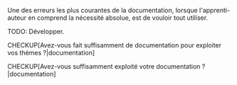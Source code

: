 <!-- Page: #532 Utilisation de la documentation -->

Une des erreurs les plus courantes de la documentation, lorsque l'apprenti-auteur en comprend la nécessité absolue, est de vouloir tout utiliser.

<adminonly>
  TODO: Développer.
</adminonly>

CHECKUP[Avez-vous fait suffisamment de documentation pour exploiter vos thèmes ?|documentation] 

CHECKUP[Avez-vous suffisamment exploité votre documentation ?|documentation] 
